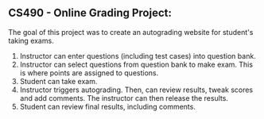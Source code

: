 ## CS490 - Online Grading Project:

The goal of this project was to create an autograding website for student's taking exams.

1) Instructor can enter questions (including test cases) into question 
bank.
2) Instructor can select questions from question bank to make exam. This 
is where points are assigned to questions.
3) Student can take exam.
4) Instructor triggers autograding. Then, can review results, tweak 
scores and add comments. The instructor can then release the results.
5) Student can review final results, including comments.
